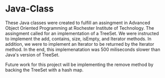 # Java-Class
These Java classes were created to fulfill an assingment in Advanced Object Oriented Programming at Rochester Institute of Technology.
The assingment called for an implementation of a TreeSet. We were instructed to implement the add, contains, size, isEmpty, and Iterator methods.
In addition, we were to implement an Iterator to be returned by the Iterator method. 
In the end, this implemenatation was 500 miliseconds slower than Java's version of TreeSet.

Future work for this project will be implementing the remove method by backing the TreeSet with a hash map.
